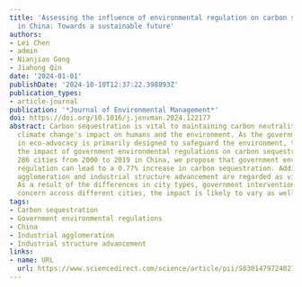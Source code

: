 ```yaml
---
title: 'Assessing the influence of environmental regulation on carbon sequestration
  in China: Towards a sustainable future'
authors:
- Lei Chen
- admin
- Nianjiao Gong
- Jiahong Qin
date: '2024-01-01'
publishDate: '2024-10-10T12:37:22.398893Z'
publication_types:
- article-journal
publication: '*Journal of Environmental Management*'
doi: https://doi.org/10.1016/j.jenvman.2024.122177
abstract: Carbon sequestration is vital to maintaining carbon neutrality and mitigating
  climate change's impact on humans and the environment. As the government's role
  in eco-advocacy is primarily designed to safeguard the environment, this paper discusses
  the impact of government environmental regulations on carbon sequestration. By analyzing
  286 cities from 2000 to 2019 in China, we propose that government environmental
  regulation can lead to a 0.77% increase in carbon sequestration. Additionally, industrial
  agglomeration and industrial structure advancement are regarded as viable channels.
  As a result of the differences in city types, government intervention, and public
  concern across different cities, the impact is likely to vary as well.
tags:
- Carbon sequestration
- Government environmental regulations
- China
- Industrial agglomeration
- Industrial structure advancement
links:
- name: URL
  url: https://www.sciencedirect.com/science/article/pii/S0301479724021637
---
```

